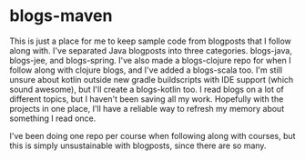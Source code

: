 # blogs-maven #

This is just a place for me to keep sample code from blogposts that I follow along with. I've separated Java blogposts into three categories. blogs-java, blogs-jee, and blogs-spring. I've also made a blogs-clojure repo for when I follow along with clojure blogs, and I've added a blogs-scala too. I'm still unsure about kotlin outside new gradle buildscripts with IDE support (which sound awesome), but I'll create a blogs-kotlin too.  I read blogs on a lot of different topics, but I haven't been saving all my work. Hopefully with the projects in one place, I'll have a reliable way to refresh my memory about something I read once.

I've been doing one repo per course when following along with courses, but this is simply unsustainable with blogposts, since there are so many.
